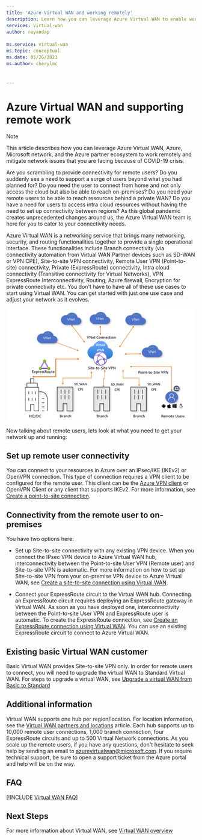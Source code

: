```yaml
---
title: 'Azure Virtual WAN and working remotely'
description: Learn how you can leverage Azure Virtual WAN to enable working remotely due to the COVID-19 pandemic.
services: virtual-wan
author: reyandap

ms.service: virtual-wan
ms.topic: conceptual
ms.date: 05/26/2021
ms.author: cherylmc


---
```


# Azure Virtual WAN and supporting remote work

>[!NOTE]
>This article describes how you can leverage Azure Virtual WAN, Azure, Microsoft network, and the Azure partner ecosystem to work remotely and  mitigate network issues that you are facing because of COVID-19 crisis.
>

Are you scrambling to provide connectivity for remote users?
Do you suddenly see a need to support a surge of users beyond what you had planned for?
Do you need the user to connect from home and not only access the cloud but also be able to reach on-premises?
Do you need your remote users to be able to reach resources behind a private WAN?
Do you have a need for users to access intra cloud resources without having the need to set up connectivity between regions?
As this global pandemic creates unprecedented changes around us, the Azure Virtual WAN team is here for you to cater to your connectivity needs.

Azure Virtual WAN is a networking service that brings many networking, security, and routing functionalities together to provide a single operational interface. These functionalities include Branch connectivity (via connectivity automation from Virtual WAN Partner devices such as SD-WAN or VPN CPE), Site-to-site VPN connectivity, Remote User VPN (Point-to-site) connectivity, Private (ExpressRoute) connectivity, Intra cloud connectivity (Transitive connectivity for Virtual Networks), VPN ExpressRoute Interconnectivity, Routing, Azure firewall, Encryption for private connectivity etc. You don't have to have all of these use cases to start using Virtual WAN. You can get started with just one use case and adjust your network as it evolves.

![Virtual WAN diagram](./media/virtual-wan-about/virtualwan1.png)

Now talking about remote users, lets look at what you need to get your network up and running:

## <a name="connectivity"></a>Set up remote user connectivity

You can connect to your resources in Azure over an IPsec/IKE (IKEv2) or OpenVPN connection. This type of connection requires a VPN client to be configured for the remote user. This client can be the [Azure VPN client](https://go.microsoft.com/fwlink/?linkid=2117554) or OpenVPN Client or any client that supports IKEv2. For more information, see [Create a point-to-site connection](virtual-wan-point-to-site-portal.md).

## <a name="remote user connectivity"></a>Connectivity from the remote user to on-premises

You have two options here:

* Set up Site-to-site connectivity with any existing VPN device. When you connect the IPsec VPN device to Azure Virtual WAN hub, interconnectivity between the Point-to-site User VPN (Remote user) and Site-to-site VPN is automatic. For more information on how to set up Site-to-site VPN from your on-premise VPN device to Azure Virtual WAN, see [Create a site-to-site connection using Virtual WAN](virtual-wan-site-to-site-portal.md).

* Connect your ExpressRoute circuit to the Virtual WAN hub. Connecting an ExpressRoute circuit requires deploying an ExpressRoute gateway in Virtual WAN. As soon as you have deployed one, interconnectivity between the Point-to-site User VPN and ExpressRoute user is automatic. To create the ExpressRoute connection, see [Create an ExpressRoute connection using Virtual WAN](virtual-wan-expressroute-portal.md). You can use an existing ExpressRoute circuit to connect to Azure Virtual WAN.

## <a name="basic vWAN"></a>Existing basic Virtual WAN customer

Basic Virtual WAN provides Site-to-site VPN only. In order for remote users to connect, you will need to upgrade the virtual WAN to Standard Virtual WAN. For steps to upgrade a virtual WAN, see [Upgrade a virtual WAN from Basic to Standard](upgrade-virtual-wan.md)

## <a name="other considerations"></a>Additional information

Virtual WAN supports one hub per region/location. For location information, see the [Virtual WAN partners and locations](virtual-wan-locations-partners.md) article. Each hub supports up to 10,000 remote user connections, 1,000 branch connection, four ExpressRoute circuits and up to 500 Virtual Network connections. As you scale up the remote users, if you have any questions, don't hesitate to seek help by sending an email to azurevirtualwan@microsoft.com. If you require technical support, be sure to open a support ticket from the Azure portal and help will be on the way.

## <a name="faq"></a>FAQ

[!INCLUDE [Virtual WAN FAQ](../../includes/virtual-wan-faq-include.md)]

## Next Steps

For more information about Virtual WAN, see [Virtual WAN overview](virtual-wan-about.md)